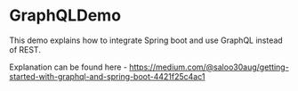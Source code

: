 # GraphQLDemo
This demo explains how to integrate Spring boot and use GraphQL instead of REST.

Explanation can be found here - https://medium.com/@saloo30aug/getting-started-with-graphql-and-spring-boot-4421f25c4ac1
